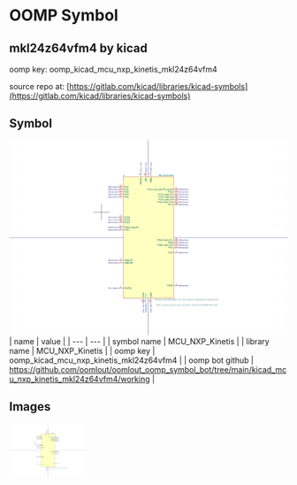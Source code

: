 # OOMP Symbol  
## mkl24z64vfm4  by kicad  
  
oomp key: oomp_kicad_mcu_nxp_kinetis_mkl24z64vfm4  
  
source repo at: [https://gitlab.com/kicad/libraries/kicad-symbols](https://gitlab.com/kicad/libraries/kicad-symbols)  
## Symbol  
  
[![working.png](working_600.png)](working.png)  
| name | value | 
| --- | --- | 
| symbol name | MCU_NXP_Kinetis | 
| library name | MCU_NXP_Kinetis | 
| oomp key | oomp_kicad_mcu_nxp_kinetis_mkl24z64vfm4 | 
| oomp bot github | https://github.com/oomlout/oomlout_oomp_symbol_bot/tree/main/kicad_mcu_nxp_kinetis_mkl24z64vfm4/working | 
## Images  
  
[![working.png](working_140.png)](working.png)  
